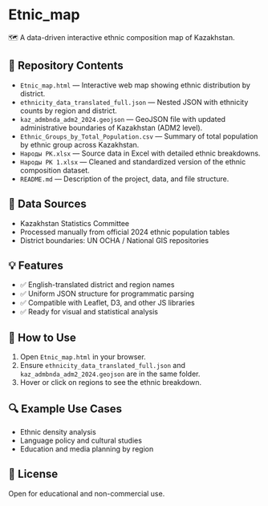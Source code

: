 
# Etnic_map

🗺️ A data-driven interactive ethnic composition map of Kazakhstan.

## 📁 Repository Contents

- `Etnic_map.html` — Interactive web map showing ethnic distribution by district.
- `ethnicity_data_translated_full.json` — Nested JSON with ethnicity counts by region and district.
- `kaz_admbnda_adm2_2024.geojson` — GeoJSON file with updated administrative boundaries of Kazakhstan (ADM2 level).
- `Ethnic_Groups_by_Total_Population.csv` — Summary of total population by ethnic group across Kazakhstan.
- `Народы РК.xlsx` — Source data in Excel with detailed ethnic breakdowns.
- `Народы РК 1.xlsx` — Cleaned and standardized version of the ethnic composition dataset.
- `README.md` — Description of the project, data, and file structure.

## 🧾 Data Sources

- Kazakhstan Statistics Committee
- Processed manually from official 2024 ethnic population tables
- District boundaries: UN OCHA / National GIS repositories

## 💡 Features

- ✅ English-translated district and region names
- ✅ Uniform JSON structure for programmatic parsing
- ✅ Compatible with Leaflet, D3, and other JS libraries
- ✅ Ready for visual and statistical analysis

## 🔧 How to Use

1. Open `Etnic_map.html` in your browser.
2. Ensure `ethnicity_data_translated_full.json` and `kaz_admbnda_adm2_2024.geojson` are in the same folder.
3. Hover or click on regions to see the ethnic breakdown.

## 🔍 Example Use Cases

- Ethnic density analysis
- Language policy and cultural studies
- Education and media planning by region

## 📜 License

Open for educational and non-commercial use.
